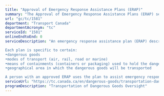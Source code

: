 ```yaml
---
title: "Approval of Emergency Response Assistance Plans (ERAP)"
summary: "The Approval of Emergency Response Assistance Plans (ERAP) service from Transport Canada is not available end-to-end online, according to the GC Service Inventory."
url: "gc/tc/1581"
department: "Transport Canada"
departmentAcronym: "tc"
serviceId: "1581"
onlineEndtoEnd: 0
serviceDescription: "An emergency response assistance plan (ERAP) describes what to do in the event of a release or anticipated release of certain higher-risk dangerous goods while they are in transport. 

Each plan is specific to certain: 
•dangerous goods
•modes of transport (air, rail, road or marine)
•means of containments (containers or packaging) used to hold the dangerous goods
•geographical area in which the dangerous goods will be transported

A person with an approved ERAP uses the plan to assist emergency responders. ERAPs list specialized personnel and equipment needed for responding to an incident."
serviceUrl: "https://tc.canada.ca/en/dangerous-goods/transportation-dangerous-goods/emergency-response-assistance-plans-overview"
programDescription: "Transportation of Dangerous Goods Oversight"
---
```

